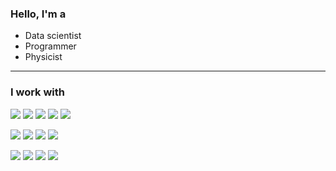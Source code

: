 [tag_bg_colour]: 851D2D
[tag_txt_colour]: white
[tag_logo_colour]: white
[tag_style]: plastic

### Hello, I'm a

 - Data scientist
 - Programmer
 - Physicist

---

### I work with

![](https://img.shields.io/badge/OS-Linux-851D2D?style=plastic&logo=Linux&logoColor=white)
![](https://img.shields.io/badge/Code-Python-851D2D?style=plastic&logo=Python&logoColor=white)
![](https://img.shields.io/badge/Code-c++-851D2D?style=plastic&logo=C%2B%2B&logoColor=white)
![](https://img.shields.io/badge/Code-Matlab-851D2D?style=plastic&logo=Matrix&logoColor=white)
![](https://img.shields.io/badge/Code-MySQL-851D2D?style=plastic&logo=MySQL&logoColor=white)

![](https://img.shields.io/badge/Package-Jupyter__Notebook-851D2D?style=plastic&logo=Jupyter&logoColor=white)
![](https://img.shields.io/badge/Package-NumPy-851D2D?style=plastic&logo=NumPy&logoColor=white)
![](https://img.shields.io/badge/Package-Tensorflow-851D2D?style=plastic&logo=TensorFlow&logoColor=white)
![](https://img.shields.io/badge/Package-Flask-851D2D?style=plastic&logo=Flask&logoColor=white)

![](https://img.shields.io/badge/CI/CD-Pytest-851D2D?style=plastic&logo=Pytest&logoColor=white)
![](https://img.shields.io/badge/CI/CD-gtest-851D2D?style=plastic&logo=Google&logoColor=white)
![](https://img.shields.io/badge/CI/CD-GitHub_Actions-851D2D?style=plastic&logo=GitHub%20Actions&logoColor=white)
![](https://img.shields.io/badge/CI/CD-Docker-851D2D?style=plastic&logo=Docker&logoColor=white)

<!--
**cklyne/cklyne** is a ✨ _special_ ✨ repository because its `README.md` (this file) appears on your GitHub profile.

Here are some ideas to get you started:

- 🔭 I’m currently working on ...
- 🌱 I’m currently learning ...
- 👯 I’m looking to collaborate on ...
- 🤔 I’m looking for help with ...
- 💬 Ask me about ...
- 📫 How to reach me: ...
- 😄 Pronouns: ...
- ⚡ Fun fact: ...
-->